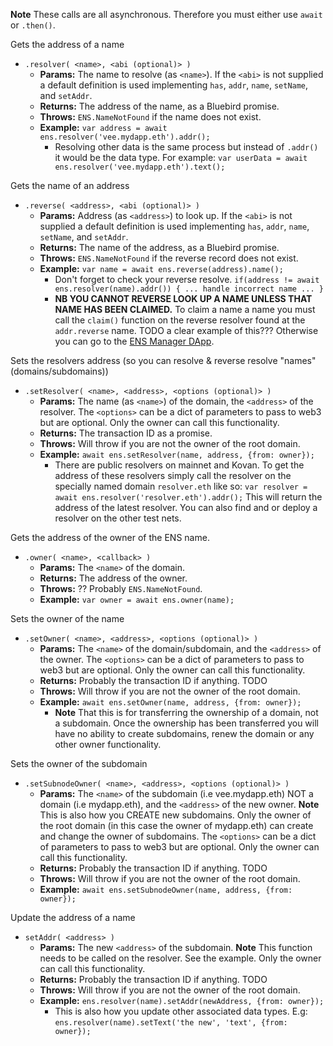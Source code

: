 <!-- Simple Bank With ENS

<!-- Based off of Truffles [pet-shop truffle box](https://truffleframework.com/boxes/pet-shop), this very, _very_ simple dApp is used as the base for experimenting with other tools. 

<!-- iis version `1.0.0`. Its ugly, but it works as it needs to. 

## ENS

ENS allows users to have a "name" (domain/subdomain) that can be used in place of an address. This name gets translated to the wallets address (through a library), and or other data you want to associate with the username.
For a quick explanation check out [this YouTube video](https://www.youtube.com/watch?v=FPpSZyWRMFg&t).
For a step by step guide of getting a name, check [this for testnets](https://medium.com/@vonnie610/a-step-by-step-guide-to-ens-domains-on-testnets-mainnet-3f549fcf1f1f) and [this for the mainnet]().

**Note** The words name is used interchangeably for domain and subdomain.  

### Libraries

The following is a table of available libraries with some degree of ENS functionality integrated. 

| Library (linked to npm) | Name Resolution (forward + reverse) | Transferring ownership | Creating subdomains | Updating address | Updating other records | Configuring reverse resolution (`.claim()`) | 
|:-------:|:---------------:|:----------------------:|:-------------------:|:---------:|:---------------------:|:------------------------------:|
| [`ethereum-ens`](https://www.npmjs.com/package/ethereum-ens) | Yes | Yes | Yes | Yes | Yes | X |
| [`web3.js` & `web3j`](https://www.npmjs.com/package/web3) | Yes | Yes | Yes | Yes | Yes | X |
| [`ethjs-ens`](https://www.npmjs.com/package/ethjs-ens) | Yes | X | X | X | X | X |
| [`ethers.js`](https://www.npmjs.com/package/ethers) | Yes | X | X | X | X | X |
| [`web3j`](https://web3j.readthedocs.io/en/stable/ens.html) | Yes | X | X| X | X | X |
| [`web3.py`](https://www.npmjs.com/package/web3) | Yes | Yes | Yes | Yes | X | Yes |

## Setting up ENS

For this documentation we will use `ethereum-ens` as it has the most functionality (resolving, creating subdomains etc). For functionality information check out the [ethereum-ens npm package](https://www.npmjs.com/package/ethereum-ens/v/0.7.7)
To add `ethereum-ens` to your project you will need to install it:
`npm i ethereum-ens`

**Note** This library uses python. If you are on windows and you don't have python... good luck.

Once you have the library installed, head over to your app.js/where you get your injected web3/window/whatever. We will need to create an instance of `ethereum-ens`:
`var ENS = require('ethereum-ens');`
Then to initialize our instance we need to give ENS the ethereum provider (that you got from the window, or web3):
`var ens = new ENS(provider);`
Now we have an instance of ENS that we can use!

## `ethereum-ens` functionality with examples

<!-- To see these in action head over to the [app.js](./src/js/app.js)! 
There are alot of functions here so I did try use all of them, even if their use was extraneous. -->
**Note** These calls are all asynchronous. Therefore you must either use `await` or `.then()`. 

Gets the address of a name
* `.resolver( <name>, <abi (optional)> )`
    * **Params:** The name to resolve (as `<name>`). If the `<abi>` is not supplied a default definition is used implementing `has`, `addr`, `name`, `setName`, and `setAddr`. 
    * **Returns:** The address of the name, as a Bluebird promise. 
    * **Throws:** `ENS.NameNotFound` if the name does not exist.
    * **Example:** `var address = await ens.resolver('vee.mydapp.eth').addr();`
        * Resolving other data is the same process but instead of `.addr()` it would be the data type. For example: `var userData = await ens.resolver('vee.mydapp.eth').text();`

Gets the name of an address
* `.reverse( <address>, <abi (optional)> )`
    * **Params:** Address (as `<address>`) to look up.  If the `<abi>` is not supplied a default definition is used implementing `has`, `addr`, `name`, `setName`, and `setAddr`. 
    * **Returns:** The name of the address, as a Bluebird promise. 
    * **Throws:** `ENS.NameNotFound` if the reverse record does not exist.
    * **Example:** `var name = await ens.reverse(address).name();`
        * Don't forget to check your reverse resolve. `if(address != await ens.resolver(name).addr()) { ... handle incorrect name ... }`
        * **NB YOU CANNOT REVERSE LOOK UP A NAME UNLESS THAT NAME HAS BEEN CLAIMED.** To claim a name a name you must call the `claim()` function on the reverse resolver found at the `addr.reverse` name. TODO a clear example of this??? Otherwise you can go to the [ENS Manager DApp](https://manager.ens.domains/).
        
Sets the resolvers address (so you can resolve & reverse resolve "names" (domains/subdomains))
* `.setResolver( <name>, <address>, <options (optional)> )`
    * **Params:** The name (as `<name>`) of the domain, the `<address>` of the resolver. The `<options>` can be a dict of parameters to pass to web3 but are optional. Only the owner can call this functionality. 
    * **Returns:** The transaction ID as a promise.
    * **Throws:** Will throw if you are not the owner of the root domain. 
    * **Example:** `await ens.setResolver(name, address, {from: owner});`
        * There are public resolvers on mainnet and Kovan. To get the address of these resolvers simply call the resolver on the specially named domain `resolver.eth` like so: `var resolver = await ens.resolver('resolver.eth').addr();` This will return the address of the latest resolver. You can also find and or deploy a resolver on the other test nets. 

Gets the address of the owner of the ENS name.
* `.owner( <name>, <callback> )`
    * **Params:** The `<name>` of the domain. 
    * **Returns:** The address of the owner.
    * **Throws:** ?? Probably `ENS.NameNotFound`.
    * **Example:** `var owner = await ens.owner(name);`

Sets the owner of the name
* `.setOwner( <name>, <address>, <options (optional)> )`
    * **Params:** The `<name>` of the domain/subdomain, and the `<address>` of the owner. The `<options>` can be a dict of parameters to pass to web3 but are optional. Only the owner can call this functionality. 
    * **Returns:** Probably the transaction ID if anything. TODO
    * **Throws:** Will throw if you are not the owner of the root domain. 
    * **Example:** `await ens.setOwner(name, address, {from: owner});`
        * **Note** That this is for transferring the ownership of a domain, not a subdomain. Once the ownership has been transferred you will have no ability to create subdomains, renew the domain or any other owner functionality. 

Sets the owner of the subdomain
* `.setSubnodeOwner( <name>, <address>, <options (optional)> )`
    * **Params:** The `<name>` of the subdomain (i.e vee.mydapp.eth) NOT a domain (i.e mydapp.eth), and the `<address>` of the new owner. **Note** This is also how you CREATE new subdomains. Only the owner of the root domain (in this case the owner of mydapp.eth) can create and change the owner of subdomains. The `<options>` can be a dict of parameters to pass to web3 but are optional. Only the owner can call this functionality. 
    * **Returns:** Probably the transaction ID if anything. TODO
    * **Throws:** Will throw if you are not the owner of the root domain. 
    * **Example:** `await ens.setSubnodeOwner(name, address, {from: owner});`

Update the address of a name
* `setAddr( <address> )`
    * **Params:** The new `<address>` of the subdomain. **Note** This function needs to be called on the resolver. See the example. Only the owner can call this functionality. 
    * **Returns:** Probably the transaction ID if anything. TODO
    * **Throws:** Will throw if you are not the owner of the root domain. 
    * **Example:** `ens.resolver(name).setAddr(newAddress, {from: owner});`
        * This is also how you update other associated data types. E.g: `ens.resolver(name).setText('the new', 'text', {from: owner});`

<!-- # Resources used to pull this all together:

<!-- `create-react-app` -
[This guide](https://medium.com/coinmonks/building-ethereum-dapps-with-reactjs-truffle-contract-web3-a-ui-for-tokenzendr-a-smart-bf345478b116) - A guide to making the standard `react-app` web3 enabled. -->
